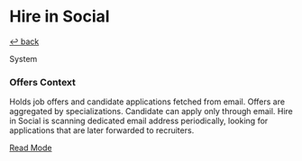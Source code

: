 # Hire in Social

[↩️ back](/README.md)

System 

### Offers Context

Holds job offers and candidate applications fetched from email. Offers are aggregated by specializations.
Candidate can apply only through email. Hire in Social is scanning dedicated email address periodically, looking
for applications that are later forwarded to recruiters. 

[Read Mode](Offers/README.md) 